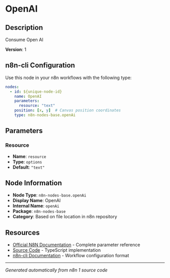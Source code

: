 # OpenAI

## Description

Consume Open AI

**Version**: 1

## n8n-cli Configuration

Use this node in your n8n workflows with the following type:

```yaml
nodes:
  - id: ${unique-node-id}
    name: OpenAI
    parameters:
      resource: "text"
    position: [x, y]  # Canvas position coordinates
    type: n8n-nodes-base.openAi
```

## Parameters

### Resource

- **Name**: `resource`
- **Type**: `options`
- **Default**: `"text"`


## Node Information

- **Node Type**: `n8n-nodes-base.openAi`
- **Display Name**: OpenAI
- **Internal Name**: `openAi`
- **Package**: `n8n-nodes-base`
- **Category**: Based on file location in n8n repository

## Resources

- [Official N8N Documentation](https://docs.n8n.io/integrations/builtin/app-nodes/n8n-nodes-base.openai/) - Complete parameter reference
- [Source Code](https://github.com/n8n-io/n8n/blob/master/packages/nodes-base/nodes/OpenAi/OpenAi.node.ts) - TypeScript implementation
- [n8n-cli Documentation](https://github.com/edenreich/n8n-cli) - Workflow configuration format

---
*Generated automatically from n8n 1 source code*
